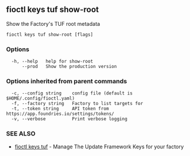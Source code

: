 ## fioctl keys tuf show-root

Show the Factory's TUF root metadata

```
fioctl keys tuf show-root [flags]
```

### Options

```
  -h, --help   help for show-root
      --prod   Show the production version
```

### Options inherited from parent commands

```
  -c, --config string    config file (default is $HOME/.config/fioctl.yaml)
  -f, --factory string   Factory to list targets for
  -t, --token string     API token from https://app.foundries.io/settings/tokens/
  -v, --verbose          Print verbose logging
```

### SEE ALSO

* [fioctl keys tuf](fioctl_keys_tuf.md)	 - Manage The Update Framework Keys for your factory


